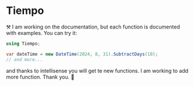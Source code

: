 # Tiempo
⚒️ I am working on the documentation, but each function is documented with examples.
You can try it:

```csharp
using Tiempo;

var dateTime = new DateTime(2024, 8, 31).SubtractDays(10);
// and more...
```

and thanks to intellisense you will get te new functions.
I am working to add more function. Thank you. 🙏
